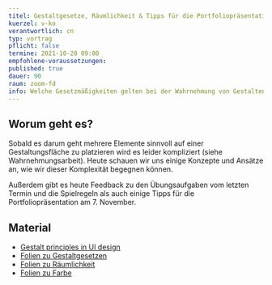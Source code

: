 ```yaml
---
titel: Gestaltgesetze, Räumlichkeit & Tipps für die Portfoliopräsentation
kuerzel: v-ko
verantwortlich: cn
typ: vortrag
pflicht: false
termine: 2021-10-28 09:00
empfohlene-voraussetzungen: 
published: true
dauer: 90
raum: zoom-fd
info: Welche Gesetzmäßigkeiten gelten bei der Wahrnehmung von Gestalten und wie können wir diese im Designprozess einsetzen?
---
```



## Worum geht es?

Sobald es darum geht mehrere Elemente sinnvoll auf einer Gestaltungsfläche zu platzieren wird es leider kompliziert (siehe Wahrnehmungsarbeit). Heute schauen wir uns einige Konzepte und Ansätze an, wie wir dieser Komplexität begegnen können. 

Außerdem gibt es heute Feedback zu den Übungsaufgaben vom letzten Termin und die Spielregeln als auch einige Tipps für die Portfoliopräsentation am 7. November.

## Material
- [Gestalt principles in UI design](https://medium.muz.li/gestalt-principles-in-ui-design-6b75a41e9965)
- [Folien zu Gestaltgesetzen](../../download/inputs/woche-5/gestaltgesetze.pdf)
- [Folien zu Räumlichkeit](../../download/inputs/woche-5/raeumlichkeit.pdf)
- [Folien zu Farbe](../../download/inputs/woche-9/farbe.pdf)
